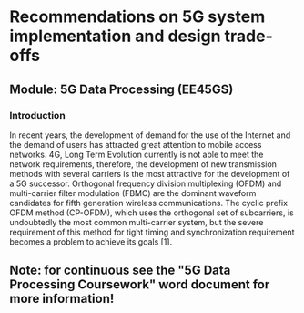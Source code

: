 # Recommendations on 5G system implementation and design trade-offs
## Module: 5G Data Processing (EE45GS)

### Introduction
In recent years, the development of demand for the use of the Internet and the demand of users has attracted great attention to mobile access networks. 4G, Long Term Evolution currently is not able to meet the network requirements, therefore, the development of new transmission methods with several carriers is the most attractive for the development of a 5G successor. Orthogonal frequency division multiplexing (OFDM) and multi-carrier filter modulation (FBMC) are the dominant waveform candidates for fifth generation wireless communications. The cyclic prefix OFDM method (CP-OFDM), which uses the orthogonal set of subcarriers, is undoubtedly the most common multi-carrier system, but the severe requirement of this method for tight timing and synchronization requirement becomes a problem to achieve its goals [1]. 

## Note: for continuous see the "5G Data Processing Coursework" word document for more information!
